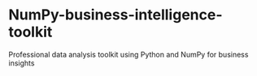 # NumPy-business-intelligence-toolkit
Professional data analysis toolkit using Python and NumPy for business insights
